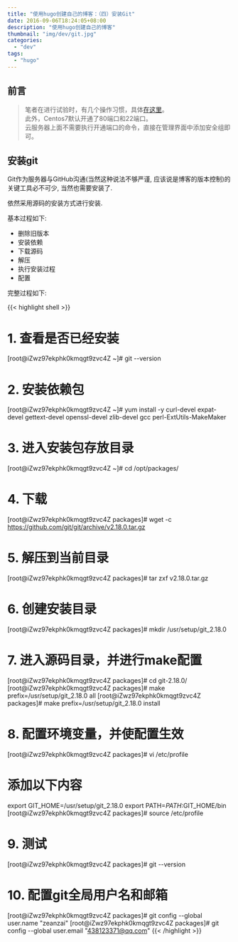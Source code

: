 ```yaml
---
title: "使用hugo创建自己的博客：（四）安装Git"
date: 2016-09-06T18:24:05+08:00
description: "使用hugo创建自己的博客"
thumbnail: "img/dev/git.jpg"
categories:
  - "dev"
tags:
  - "hugo"
---
```




## 前言

> 笔者在进行试验时，有几个操作习惯，具体[在这里](https://github.com/zeanzai/Computer-Science-Study-Note/blob/master/operation/README.md)。<br>
> 此外，Centos7默认开通了80端口和22端口。<br>
> 云服务器上面不需要执行开通端口的命令，直接在管理界面中添加安全组即可。


## 安装git

Git作为服务器与GitHub沟通(当然这种说法不够严谨, 应该说是博客的版本控制)的关键工具必不可少, 当然也需要安装了.

依然采用源码的安装方式进行安装.

基本过程如下:

- 删除旧版本
- 安装依赖
- 下载源码
- 解压
- 执行安装过程
- 配置

完整过程如下:


{{< highlight shell >}}
# 1. 查看是否已经安装
[root@iZwz97ekphk0kmqgt9zvc4Z ~]# git --version

# 2. 安装依赖包
[root@iZwz97ekphk0kmqgt9zvc4Z ~]# yum install -y curl-devel expat-devel gettext-devel openssl-devel zlib-devel gcc perl-ExtUtils-MakeMaker

# 3. 进入安装包存放目录
[root@iZwz97ekphk0kmqgt9zvc4Z ~]# cd /opt/packages/

# 4. 下载
[root@iZwz97ekphk0kmqgt9zvc4Z packages]# wget -c https://github.com/git/git/archive/v2.18.0.tar.gz

# 5. 解压到当前目录
[root@iZwz97ekphk0kmqgt9zvc4Z packages]# tar zxf v2.18.0.tar.gz

# 6. 创建安装目录
[root@iZwz97ekphk0kmqgt9zvc4Z packages]# mkdir /usr/setup/git_2.18.0

# 7. 进入源码目录，并进行make配置
[root@iZwz97ekphk0kmqgt9zvc4Z packages]# cd git-2.18.0/
[root@iZwz97ekphk0kmqgt9zvc4Z packages]# make prefix=/usr/setup/git_2.18.0 all
[root@iZwz97ekphk0kmqgt9zvc4Z packages]# make prefix=/usr/setup/git_2.18.0 install

# 8. 配置环境变量，并使配置生效
[root@iZwz97ekphk0kmqgt9zvc4Z packages]# vi /etc/profile
# 添加以下内容
export GIT_HOME=/usr/setup/git_2.18.0
export PATH=$PATH:$GIT_HOME/bin
[root@iZwz97ekphk0kmqgt9zvc4Z packages]# source /etc/profile

# 9. 测试
[root@iZwz97ekphk0kmqgt9zvc4Z packages]# git --version

# 10. 配置git全局用户名和邮箱
[root@iZwz97ekphk0kmqgt9zvc4Z packages]# git config --global user.name "zeanzai"
[root@iZwz97ekphk0kmqgt9zvc4Z packages]# git config --global user.email "438123371@qq.com"
{{< /highlight >}}
